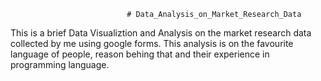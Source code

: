                               # Data_Analysis_on_Market_Research_Data
This is a brief Data Visualiztion and Analysis on the market research data collected by me using google forms. This analysis is on the favourite language of people, reason behing that and their experience in programming language.                             

